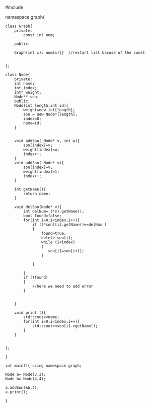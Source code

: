 
#include <iostream>

namespace graph{

    class Graph{
        private:
            const int num;
    
        public:
    
        Graph(int x): num(x){}  //restart list bacuse of the const
    
    
    };
    
    class Node{
        private:
        int name;
        int index; 
        int* weight;
        Node** son;
        public:
        Node(int length,int id){
            weight=new int[length];
            son = new Node*[length];
            index=0;
            name=id;
        }
        
    
        void addSon( Node* v, int w){
            son[index]=v;
            weight[index]=w;
            index++;
        }
        void addSon( Node* v){
            son[index]=v;
            weight[index]=1;
            index++;
        }
    
        int getName(){
            return name;
        }
    
        void delSon(Node* v){
            int delNum= (*v).getName();
            bool found=false;
            for(int i=0;i<index;i++){
                if ((*son)[i].getName()==delNum )
                {
                    found=true;
                    delete son[i];
                    while (i<index)
                    {
                       son[i]=son[i+1];
                    }
                    
                }
                
            }
            if (!found)
            {
                //here we need to add error
            }
        
    
        }
    
        void print (){
            std::cout<<name;
            for(int i=0;i<index;i++){
                std::cout<<son[i]->getName();
            }
        }
    
    
    };
    
    }
    
    int main(){ using namespace graph;
    
    Node a= Node(3,3);
    Node b= Node(4,4);
    
    a.addSon(&b,4);
    a.print();
    
    }

